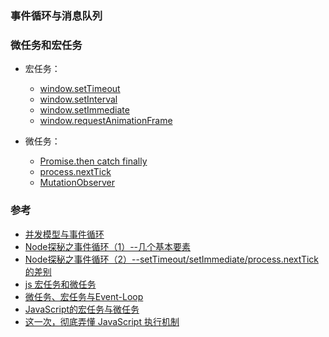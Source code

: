 ### 事件循环与消息队列  


### 微任务和宏任务  


* 宏任务：
  * [window.setTimeout](https://developer.mozilla.org/zh-CN/docs/Web/API/Window/setTimeout)  
  * [window.setInterval](https://developer.mozilla.org/zh-CN/docs/Web/API/Window/setInterval)   
  * [window.setImmediate](https://developer.mozilla.org/zh-CN/docs/Web/API/Window/setImmediate)  
  * [window.requestAnimationFrame](https://developer.mozilla.org/zh-CN/docs/Web/API/window/requestAnimationFrame)   

* 微任务：
  * [Promise.then catch finally](https://developer.mozilla.org/zh-CN/docs/Web/JavaScript/Reference/Global_Objects/Promise)  
  * [process.nextTick](http://nodejs.cn/api/process.html#process_process_nexttick_callback_args)  
  * [MutationObserver](https://developer.mozilla.org/zh-CN/docs/Web/API/MutationObserver)  


### 参考  
* [并发模型与事件循环](https://developer.mozilla.org/zh-CN/docs/Web/JavaScript/EventLoop)  
* [Node探秘之事件循环（1）--几个基本要素](https://www.jianshu.com/p/d070e11ffa4d)  
* [Node探秘之事件循环（2）--setTimeout/setImmediate/process.nextTick的差别](https://www.jianshu.com/p/837b584e1bdd)  
* [js 宏任务和微任务](https://www.cnblogs.com/wangziye/p/9566454.html)  
* [微任务、宏任务与Event-Loop](https://www.cnblogs.com/jiasm/p/9482443.html)  
* [JavaScript的宏任务与微任务](https://juejin.im/post/5caac21de51d452b66462649)  
* [这一次，彻底弄懂 JavaScript 执行机制](https://mp.weixin.qq.com/s/9b08_-yMOmVCiIxSKUiXFQ)  

